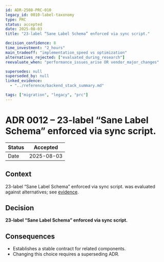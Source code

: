 ```yaml
---
id: ADR-2508-PRC-010
legacy_id: 0010-label-taxonomy
type: PRC
status: accepted
date: 2025-08-03
title: "23-label “Sane Label Schema” enforced via sync script."

decision_confidence: 8
time_investment: "2_hours"
main_tradeoff: "implementation_speed vs optimization"
alternatives_rejected: ["evaluated_during_research"]
reevaluate_when: "performance_issues_arise OR vendor_major_changes"

supersedes: null
superseded_by: null
linked_evidence:
  - "../reference/backend_stack_summary.md"

tags: ["migration", "legacy", "prc"]
---
```


# ADR 0012 – 23-label “Sane Label Schema” enforced via sync script.

| Status | Accepted |
|--------|----------|
| Date   | 2025-08-03 |

## Context
23-label “Sane Label Schema” enforced via sync script. was evaluated against alternatives; see [evidence](../../tools/sync-labels.sh).

## Decision
**23-label “Sane Label Schema” enforced via sync script.**

## Consequences
* Establishes a stable contract for related components.  
* Changing this choice requires a superseding ADR.
